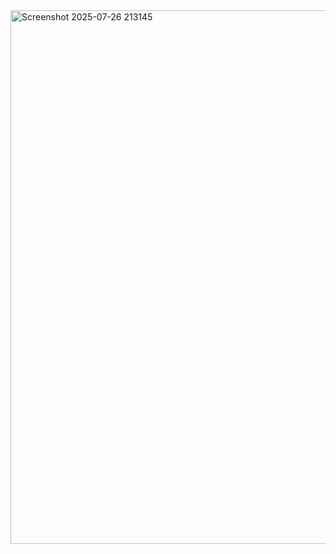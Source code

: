 <img width="1079" height="854" alt="Screenshot 2025-07-26 213145" src="https://github.com/user-attachments/assets/59a5a12e-c1dc-410a-ab17-f4b34731698b" />
